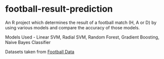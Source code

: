 # football-result-prediction

An R project which determines the result of a football match (H, A or D) by using various models and compare the accuracy of those models.

Models Used - Linear SVM, Radial SVM, Random Forest, Gradient Boosting, Naive Bayes Classifier

Datasets taken from [Football Data](http://www.football-data.co.uk/englandm.php)
